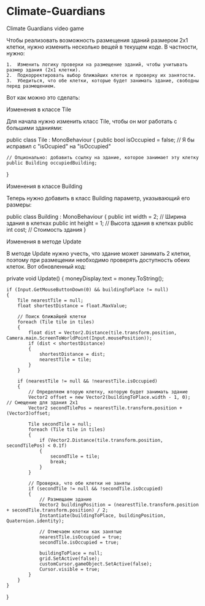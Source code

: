# Climate-Guardians
 Climate Guardians video game 

Чтобы реализовать возможность размещения зданий размером 2x1 клетки, нужно изменить несколько вещей в текущем коде. В частности, нужно:

	1.	Изменить логику проверки на размещение зданий, чтобы учитывать размер здания (2x1 клетки).
	2.	Подкорректировать выбор ближайших клеток и проверку их занятости.
	3.	Убедиться, что обе клетки, которые будет занимать здание, свободны перед размещением.

Вот как можно это сделать:

Изменения в классе Tile

Для начала нужно изменить класс Tile, чтобы он мог работать с большими зданиями:

public class Tile : MonoBehaviour
{
    public bool isOccupied = false;  // Я бы исправил с "isOcupied" на "isOccupied"

    // Опционально: добавить ссылку на здание, которое занимает эту клетку
    public Building occupiedBuilding;
}

Изменения в классе Building

Теперь нужно добавить в класс Building параметр, указывающий его размеры:

public class Building : MonoBehaviour
{
    public int width = 2;  // Ширина здания в клетках
    public int height = 1;  // Высота здания в клетках
    public int cost;  // Стоимость здания
}

Изменения в методе Update

В методе Update нужно учесть, что здание может занимать 2 клетки, поэтому при размещении необходимо проверять доступность обеих клеток. Вот обновленный код:

private void Update()
{
    moneyDisplay.text = money.ToString();

    if (Input.GetMouseButtonDown(0) && buildingToPlace != null)
    {
        Tile nearestTile = null;
        float shortestDistance = float.MaxValue;

        // Поиск ближайшей клетки
        foreach (Tile tile in tiles)
        {
            float dist = Vector2.Distance(tile.transform.position, Camera.main.ScreenToWorldPoint(Input.mousePosition));
            if (dist < shortestDistance)
            {
                shortestDistance = dist;
                nearestTile = tile;
            }
        }

        if (nearestTile != null && !nearestTile.isOccupied)
        {
            // Определяем вторую клетку, которую будет занимать здание
            Vector2 offset = new Vector2(buildingToPlace.width - 1, 0);  // Смещение для здания 2x1
            Vector2 secondTilePos = nearestTile.transform.position + (Vector3)offset;

            Tile secondTile = null;
            foreach (Tile tile in tiles)
            {
                if (Vector2.Distance(tile.transform.position, secondTilePos) < 0.1f)
                {
                    secondTile = tile;
                    break;
                }
            }

            // Проверка, что обе клетки не заняты
            if (secondTile != null && !secondTile.isOccupied)
            {
                // Размещаем здание
                Vector2 buildingPosition = (nearestTile.transform.position + secondTile.transform.position) / 2;
                Instantiate(buildingToPlace, buildingPosition, Quaternion.identity);

                // Отмечаем клетки как занятые
                nearestTile.isOccupied = true;
                secondTile.isOccupied = true;

                buildingToPlace = null;
                grid.SetActive(false);
                customCursor.gameObject.SetActive(false);
                Cursor.visible = true;
            }
        }
    }
}